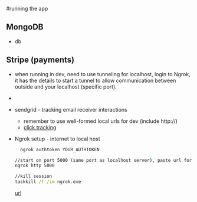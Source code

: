 #running the app

## MongoDB

- db

## Stripe (payments)

- when running in dev, need to use tunneling for localhost, login to Ngrok, it has the details to start a tunnel to allow communication between outside and your localhost (specific port).
-

- sendgrid - tracking email receiver interactions

  - remember to use well-formed local urls for dev (include http://)
  - [click tracking](https://docs.sendgrid.com/ui/analytics-and-reporting/click-tracking-html-best-practices)

- Ngrok setup - internet to local host

  ```cmd
    ngrok authtoken YOUR_AUTHTOKEN
  ```

  ```cmd
  //start on port 5000 (same port as localhost server), paste url for tunnel in sendgrid
  ngrok http 5000
  ```

  ```cmd
  //kill session
  taskkill /f /im ngrok.exe
  ```

  [url](https://www.udemy.com/course/node-with-react-fullstack-web-development/learn/lecture/17196996#overview)
